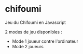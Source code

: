 # chifoumi
Jeu du Chifoumi en Javascript

2 modes de jeu disponibles :
<ul>
  <li>Mode 1 joueur contre l'ordinateur</li>
  <li>Mode 2 joueurs</li>
</ul>
